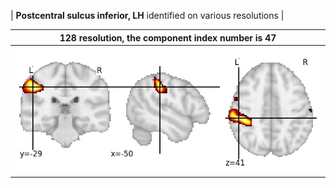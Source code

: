 


| **Postcentral sulcus inferior, LH** identified on various resolutions |

| 128 resolution, the component index number is 47|  
|:---:|  
| ![Component 128](../128/final/47.jpg "From component 128: Postcentral sulcus inferior, LH") |